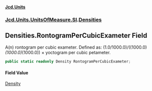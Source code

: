 #### [Jcd.Units](index.md 'index')
### [Jcd.Units.UnitsOfMeasure.SI](Jcd.Units.UnitsOfMeasure.SI.md 'Jcd.Units.UnitsOfMeasure.SI').[Densities](Densities.md 'Jcd.Units.UnitsOfMeasure.SI.Densities')

## Densities.RontogramPerCubicExameter Field

A(n) rontogram per cubic exameter. Defined as: (1.0/1000.0)/((1000.0)*(1000.0)*(1000.0)) × yoctogram per cubic petameter.

```csharp
public static readonly Density RontogramPerCubicExameter;
```

#### Field Value
[Density](Density.md 'Jcd.Units.UnitTypes.Density')